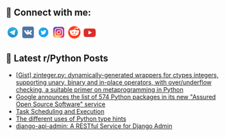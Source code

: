 ## 🔎 Connect with me:
[<img src="https://github.com/bullbesh/bullbesh/blob/main/images/Telegram.png" width="32" height="32" />](https://t.me/bullbesh)
[<img src="https://github.com/bullbesh/bullbesh/blob/main/images/VK.png" width="32" height="32" />](https://vk.com/bullbesh)
[<img src="https://github.com/bullbesh/bullbesh/blob/main/images/Twitter.png" width="32" height="32" />](https://twitter.com/bullbesh1)
[<img src="https://github.com/bullbesh/bullbesh/blob/main/images/Instagram.png" width="32" height="32" />](https://www.instagram.com/bullbesh)
[<img src="https://github.com/bullbesh/bullbesh/blob/main/images/Reddit.png" width="32" height="32" />](https://www.reddit.com/user/bullbesh)
[<img src="https://github.com/bullbesh/bullbesh/blob/main/images/YouTube.png" width="32" height="32" />](https://www.youtube.com/channel/UCtfjRs6uzgq5mfm8S06WTcg)

## 📕 Latest r/Python Posts
<!-- BLOG-POST-LIST:START -->
- [[Gist] zinteger.py: dynamically-generated wrappers for ctypes integers, supporting unary, binary and in-place operators, with over/underflow checking, a suitable primer on metaprogramming in Python](https://www.reddit.com/r/Python/comments/12nxwzu/gist_zintegerpy_dynamicallygenerated_wrappers_for/)
- [Google announces the list of 574 Python packages in its new &quot;Assured Open Source Software&quot; service](https://www.reddit.com/r/Python/comments/12nxsop/google_announces_the_list_of_574_python_packages/)
- [Task Scheduling and Execution](https://www.reddit.com/r/Python/comments/12nqscm/task_scheduling_and_execution/)
- [The different uses of Python type hints](https://www.reddit.com/r/Python/comments/12np7gd/the_different_uses_of_python_type_hints/)
- [django-api-admin: A RESTful Service for Django Admin](https://www.reddit.com/r/Python/comments/12noib7/djangoapiadmin_a_restful_service_for_django_admin/)
<!-- BLOG-POST-LIST:END -->
